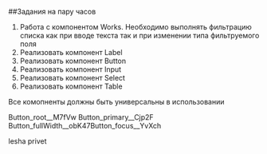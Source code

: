 ##Задания на пару часов

1. Работа с компонентом Works. Необходимо выполнять фильтрацию списка как при вводе текста так и при изменении типа фильтруемого поля
2. Реализовать компонент Label
3. Реализовать компонент Button
4. Реализовать компонент Input
5. Реализовать компонент Select
6. Реализовать компонент Table

Все комопненты должны быть универсальны в использовании




Button_root__M7fVw Button_primary__Cjp2F Button_fullWidth__obK47Button_focus__YvXch


lesha privet 
